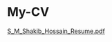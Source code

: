 # My-CV
[S_M_Shakib_Hossain_Resume.pdf](https://github.com/sm-shakib/My-CV/files/9880625/S_M_Shakib_Hossain_Resume.pdf)
